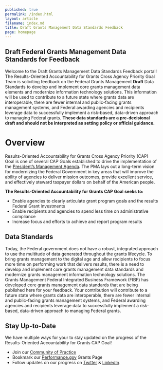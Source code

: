 ```yaml
---
published: true
permalink: /index.html
layout: article
filename: index.md
title: Draft Grants Management Data Standards Feedback 
page: homepage
---
```

## Draft Federal Grants Management Data Standards for Feedback 
        
Welcome to the Draft Grants Management Data Standards Feedback portal! The Results-Oriented Accountability for Grants Cross Agency Priority Goal Team is soliciting feedback on the Federal Grants Management **Draft** Data Standards to develop and implement core grants management data elements and modernize information technology solutions. This information will be used to contribute to a future state where grants data are interoperable, there are fewer internal and public-facing grants management systems, and Federal awarding agencies and recipients leverage data to successfully implement a risk-based, data-driven approach to managing Federal grants. **These data standards are a pre-decisional draft and should not be interpreted as setting policy or official guidance.**

# Overview
Results-Oriented Accountability for Grants Cross Agency Priority (CAP) Goal is one of several CAP Goals established to drive the implementation of the <a href="https://www.whitehouse.gov/omb/management/pma/" target="_blank">President’s Management Agenda</a>. The PMA lays out a long-term vision for modernizing the Federal Government in key areas that will improve the ability of agencies to deliver mission outcomes, provide excellent service, and effectively steward taxpayer dollars on behalf of the American people. 

**The Results-Oriented Accountability for Grants CAP Goal seeks to:**

* Enable agencies to clearly articulate grant program goals and the results Federal Grant Investments
* Enable recipients and agencies to spend less time on administrative compliance
* Increase focus and efforts to achieve and report program results 
    
## Data Standards 
Today, the Federal government does not have a robust, integrated approach to use the multitude of data generated throughout the grants lifecycle. To bring grants management to the digital age and allow recipients to focus more time on performing work that delivers results, there is a need to develop and implement core grants management data standards and modernize grants management information technology solutions.  The Grants Management Federal Integrated Business Framework (FIBF) has developed core grants management data standards that are being published here for your feedback.  Your contribution will contribute to a future state where grants data are interoperable, there are fewer internal and public-facing grants management systems, and Federal awarding agencies and recipients leverage data to successfully implement a risk-based, data-driven approach to managing Federal grants. 

## Stay Up-to-Date 
We have multiple ways for your to stay updated on the progress of the Results-Oriented Accountability for Grants CAP Goal! 
* Join our <a href="https://digital.gov/communities/results-oriented-accountability-for-grants/" target="_blank">Community of Practice</a>
* Bookmark our <a href="https://www.performance.gov/CAP/CAP_goal_8.htmlPerformance.gov" target="_blank">Performance.gov</a> Grants Page 
* Follow updates on our progress on <a href="https://twitter.com/PerformanceGov?lang=en" target="_blank">Twitter</a> & <a href="https://www.whitehouse.gov/omb/management/pma/" target="_blank">LinkedIn</a>.


